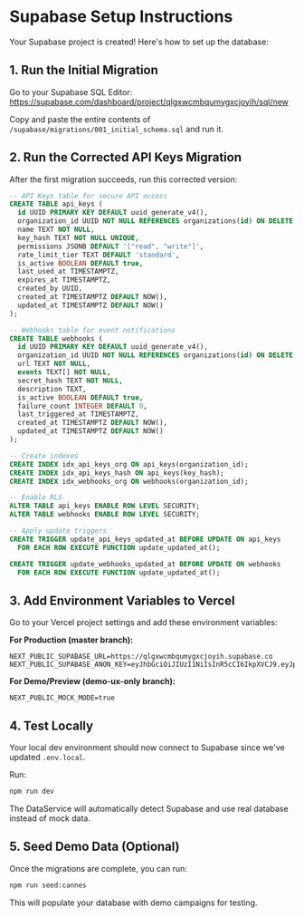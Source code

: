 # Supabase Setup Instructions

Your Supabase project is created! Here's how to set up the database:

## 1. Run the Initial Migration

Go to your Supabase SQL Editor: https://supabase.com/dashboard/project/qlgxwcmbqumygxcjoyih/sql/new

Copy and paste the entire contents of `/supabase/migrations/001_initial_schema.sql` and run it.

## 2. Run the Corrected API Keys Migration

After the first migration succeeds, run this corrected version:

```sql
-- API Keys table for secure API access
CREATE TABLE api_keys (
  id UUID PRIMARY KEY DEFAULT uuid_generate_v4(),
  organization_id UUID NOT NULL REFERENCES organizations(id) ON DELETE CASCADE,
  name TEXT NOT NULL,
  key_hash TEXT NOT NULL UNIQUE,
  permissions JSONB DEFAULT '["read", "write"]',
  rate_limit_tier TEXT DEFAULT 'standard',
  is_active BOOLEAN DEFAULT true,
  last_used_at TIMESTAMPTZ,
  expires_at TIMESTAMPTZ,
  created_by UUID,
  created_at TIMESTAMPTZ DEFAULT NOW(),
  updated_at TIMESTAMPTZ DEFAULT NOW()
);

-- Webhooks table for event notifications
CREATE TABLE webhooks (
  id UUID PRIMARY KEY DEFAULT uuid_generate_v4(),
  organization_id UUID NOT NULL REFERENCES organizations(id) ON DELETE CASCADE,
  url TEXT NOT NULL,
  events TEXT[] NOT NULL,
  secret_hash TEXT NOT NULL,
  description TEXT,
  is_active BOOLEAN DEFAULT true,
  failure_count INTEGER DEFAULT 0,
  last_triggered_at TIMESTAMPTZ,
  created_at TIMESTAMPTZ DEFAULT NOW(),
  updated_at TIMESTAMPTZ DEFAULT NOW()
);

-- Create indexes
CREATE INDEX idx_api_keys_org ON api_keys(organization_id);
CREATE INDEX idx_api_keys_hash ON api_keys(key_hash);
CREATE INDEX idx_webhooks_org ON webhooks(organization_id);

-- Enable RLS
ALTER TABLE api_keys ENABLE ROW LEVEL SECURITY;
ALTER TABLE webhooks ENABLE ROW LEVEL SECURITY;

-- Apply update triggers
CREATE TRIGGER update_api_keys_updated_at BEFORE UPDATE ON api_keys
  FOR EACH ROW EXECUTE FUNCTION update_updated_at();

CREATE TRIGGER update_webhooks_updated_at BEFORE UPDATE ON webhooks
  FOR EACH ROW EXECUTE FUNCTION update_updated_at();
```

## 3. Add Environment Variables to Vercel

Go to your Vercel project settings and add these environment variables:

**For Production (master branch):**
```
NEXT_PUBLIC_SUPABASE_URL=https://qlgxwcmbqumygxcjoyih.supabase.co
NEXT_PUBLIC_SUPABASE_ANON_KEY=eyJhbGciOiJIUzI1NiIsInR5cCI6IkpXVCJ9.eyJpc3MiOiJzdXBhYmFzZSIsInJlZiI6InFsZ3h3Y21icXVteWd4Y2pveWloIiwicm9sZSI6ImFub24iLCJpYXQiOjE3NDgyOTkwNDksImV4cCI6MjA2Mzg3NTA0OX0.F3JbSPeYs9kHL28_jbHJvbw3fcrWn95BvqPe6xcxwpo
```

**For Demo/Preview (demo-ux-only branch):**
```
NEXT_PUBLIC_MOCK_MODE=true
```

## 4. Test Locally

Your local dev environment should now connect to Supabase since we've updated `.env.local`.

Run:
```bash
npm run dev
```

The DataService will automatically detect Supabase and use real database instead of mock data.

## 5. Seed Demo Data (Optional)

Once the migrations are complete, you can run:
```bash
npm run seed:cannes
```

This will populate your database with demo campaigns for testing.